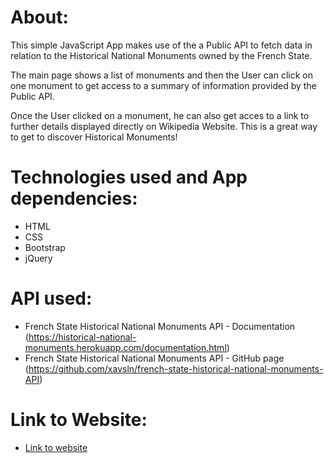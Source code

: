 # About:

This simple JavaScript App makes use of the a Public API to fetch data in relation to the Historical National Monuments owned by the French State.

The main page shows a list of monuments and then the User can click on one monument to get access to a summary of information provided by the Public API.

Once the User clicked on a monument, he can also get acces to a link to further details displayed directly on Wikipedia Website.
This is a great way to get to discover Historical Monuments!

# Technologies used and App dependencies:

- HTML
- CSS
- Bootstrap
- jQuery

# API used:

- French State Historical National Monuments API - Documentation (https://historical-national-monuments.herokuapp.com/documentation.html)
- French State Historical National Monuments API - GitHub page (https://github.com/xavsln/french-state-historical-national-monuments-API)

# Link to Website:

- [Link to website](https://xavsln.github.io/french-state-historical-national-monuments-client_20221117/)
